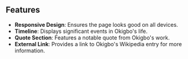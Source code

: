 ## Features

- **Responsive Design**: Ensures the page looks good on all devices.
- **Timeline**: Displays significant events in Okigbo's life.
- **Quote Section**: Features a notable quote from Okigbo's work.
- **External Link**: Provides a link to Okigbo's Wikipedia entry for more information.
